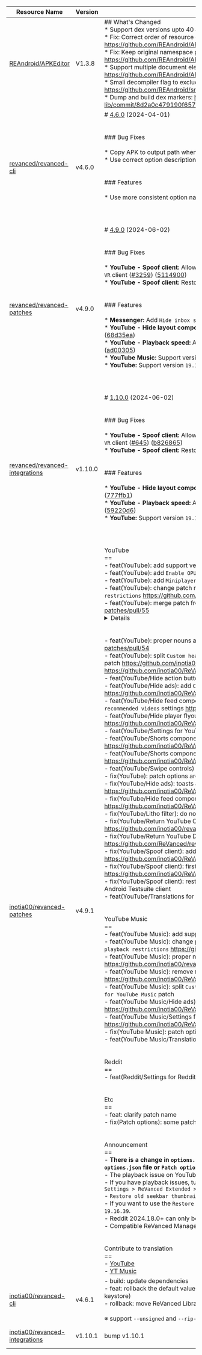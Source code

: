 | Resource Name | Version | Changelog | Published On | Build By|
|---------------|---------|-----------|--------------|---------|
| [REAndroid/APKEditor](https://github.com/REAndroid/APKEditor/releases/tag/V1.3.8) | V1.3.8 | ## What's Changed<br>* Support dex versions upto 40 #100 <br>* Fix: Correct order of resource config flags: https://github.com/REAndroid/ARSCLib/commit/3c31e3e37f19227b7957621a6c82dc7385da6c64<br>* Fix: Keep original namespace prefix for non android schemas: https://github.com/REAndroid/ARSCLib/commit/0a401700ce4568f13f7c2a39ec91ac8656409a91<br>* Support multiple document elements on xml: https://github.com/REAndroid/ARSCLib/commit/db925e86d4cbf51497f35f41a6aae33289a4e9fc<br>* Smali decompiler flag to exclude debug information: #102 by @Kirlif and: https://github.com/REAndroid/smali-lib/commit/39511f916fa845dae344a2f59a66bccdaba8de93<br>* Dump and build dex markers: https://github.com/REAndroid/smali-lib/commit/8d2a0c479190f657cb59f64a74835ab430fb6326 | 2024-05-01T21:44:39Z | [Docker-py-revanced](https://github.com/nikhilbadyal/docker-py-revanced) |
| [revanced/revanced-cli](https://github.com/ReVanced/revanced-cli/releases/tag/v4.6.0) | v4.6.0 | # [4.6.0](https://github.com/ReVanced/revanced-cli/compare/v4.5.0...v4.6.0) (2024-04-01)<br><br><br>### Bug Fixes<br><br>* Copy APK to output path when it is not being signed ([366f400](https://github.com/ReVanced/revanced-cli/commit/366f400c5a46491f3f262c7ff4b0df1ae3721f74))<br>* Use correct option description ([45a2ffa](https://github.com/ReVanced/revanced-cli/commit/45a2ffa2dd95ee8ac3c4d466463c9a5b869b8da1))<br><br><br>### Features<br><br>* Use more consistent option name ([223629c](https://github.com/ReVanced/revanced-cli/commit/223629c663dcd94d237110e09e4e152aa03867f9))<br><br><br><br> | 2024-04-01T14:57:09Z | [Docker-py-revanced](https://github.com/nikhilbadyal/docker-py-revanced) |
| [revanced/revanced-patches](https://github.com/ReVanced/revanced-patches/releases/tag/v4.9.0) | v4.9.0 | # [4.9.0](https://github.com/ReVanced/revanced-patches/compare/v4.8.3...v4.9.0) (2024-06-02)<br><br><br>### Bug Fixes<br><br>* **YouTube - Spoof client:** Allow swipe gestures to enter/exit fullscreen when spoofing with `Android VR` client ([#3259](https://github.com/ReVanced/revanced-patches/issues/3259)) ([5114900](https://github.com/ReVanced/revanced-patches/commit/5114900b1b5572c04ba6759eedab77f0a934b058))<br>* **YouTube - Spoof client:** Restore playback speed menu when spoofing to an iOS client ([95f290f](https://github.com/ReVanced/revanced-patches/commit/95f290f1139cc8679beecac53c623847668f885e))<br><br><br>### Features<br><br>* **Messenger:** Add `Hide inbox subtabs` patch ([#3163](https://github.com/ReVanced/revanced-patches/issues/3163)) ([24e4ebd](https://github.com/ReVanced/revanced-patches/commit/24e4ebd77ad0f349b479926bf3983b72c2683496))<br>* **YouTube - Hide layout components:** Disable like / subscribe button glow animation ([#3265](https://github.com/ReVanced/revanced-patches/issues/3265)) ([68d35ea](https://github.com/ReVanced/revanced-patches/commit/68d35eafc15513c23cd5220260023e7ec5b7978a))<br>* **YouTube - Playback speed:** Add option to show speed dialog button in video player ([#3197](https://github.com/ReVanced/revanced-patches/issues/3197)) ([ad00305](https://github.com/ReVanced/revanced-patches/commit/ad00305ff57d5e8041de7375bea7d3ad6f18c4e2))<br>* **YouTube Music:** Support version `7.03` ([#3272](https://github.com/ReVanced/revanced-patches/issues/3272)) ([d1ceca3](https://github.com/ReVanced/revanced-patches/commit/d1ceca39984f7933b28d81802d04bb3ead327595))<br>* **YouTube:** Support version `19.12`, `19.13`, `19.14`, `19.15` and `19.16` ([#3239](https://github.com/ReVanced/revanced-patches/issues/3239)) ([99b07e0](https://github.com/ReVanced/revanced-patches/commit/99b07e0e18574668f36bb3c962c8d11222114be4))<br><br><br><br> | 2024-06-02T17:44:33Z | [Docker-py-revanced](https://github.com/nikhilbadyal/docker-py-revanced) |
| [revanced/revanced-integrations](https://github.com/ReVanced/revanced-integrations/releases/tag/v1.10.0) | v1.10.0 | # [1.10.0](https://github.com/ReVanced/revanced-integrations/compare/v1.9.2...v1.10.0) (2024-06-02)<br><br><br>### Bug Fixes<br><br>* **YouTube - Spoof client:** Allow swipe gestures to enter/exit fullscreen when spoofing with `Android VR` client ([#645](https://github.com/ReVanced/revanced-integrations/issues/645)) ([b826865](https://github.com/ReVanced/revanced-integrations/commit/b826865ef40a55dc79e6e146e3c35bfe7d792886))<br>* **YouTube - Spoof client:** Restore playback speed menu when spoofing to an iOS client ([2b2a70e](https://github.com/ReVanced/revanced-integrations/commit/2b2a70e6ea02ab3d140d500860d1c70c359fe8ef))<br><br><br>### Features<br><br>* **YouTube - Hide layout components:** Disable like / subscribe button glow animation ([#646](https://github.com/ReVanced/revanced-integrations/issues/646)) ([777ffb1](https://github.com/ReVanced/revanced-integrations/commit/777ffb13605dcedd58f22ccbedf62a12201e85cf))<br>* **YouTube - Playback speed:** Add option to show speed dialog button in video player ([#636](https://github.com/ReVanced/revanced-integrations/issues/636)) ([59220d6](https://github.com/ReVanced/revanced-integrations/commit/59220d6e25380d5fe6cc8c75456c04d980a83f34))<br>* **YouTube:** Support version `19.12`, `19.13`, `19.14`, `19.15` and `19.16` ([#643](https://github.com/ReVanced/revanced-integrations/issues/643)) ([4dce73a](https://github.com/ReVanced/revanced-integrations/commit/4dce73a6fbfeeffb8c2b1759b9c5a5eacb1e3d4b))<br><br><br><br> | 2024-06-02T17:46:24Z | [Docker-py-revanced](https://github.com/nikhilbadyal/docker-py-revanced) |
| [inotia00/revanced-patches](https://github.com/inotia00/revanced-patches/releases/tag/v4.9.1) | v4.9.1 | YouTube<br>==<br>- feat(YouTube): add support versions `19.20.35 ~ 19.21.40`<br>- feat(YouTube): add `Enable OPUS codec` patch<br>- feat(YouTube): add `Miniplayer` patch (Replaces `Enable tablet mini player` patch)<br>- feat(YouTube): change patch name `Enable minimized playback` to `Remove background playback restrictions` https://github.com/ReVanced/revanced-patches/pull/3314<br>- feat(YouTube): merge patch from RVX/anddea https://github.com/inotia00/revanced-patches/pull/55<br><details><br><summary>Details</summary><br><br>• feat(YouTube): Add `Custom Shorts action buttons` patch (Replaces `Shorts outline icon` patch)<br><br>• feat(YouTube): Add `Visual preferences icons` patch<br><br>• feat(Custom branding icon): Add more icons<br><br>• feat(Custom branding icon): Add patch options `ChangeSplashIcon`, `RestoreOldSplashAnimation`<br><br>• feat(Translations): Add patch options to remove languages and provide own translation / strings.xml<br><br>• feat(YouTube/Settings): Add search bar in settings<br><br></details><br><br>- feat(YouTube): proper nouns and clarity of in-app strings https://github.com/inotia00/revanced-patches/pull/54<br>- feat(YouTube): split `Custom header for YouTube` patch from the `Custom branding icon for YouTube` patch https://github.com/inotia00/ReVanced_Extended/issues/2132 https://github.com/inotia00/ReVanced_Extended/issues/2135<br>- feat(YouTube/Hide action buttons): add `Disable Like and Dislike button glow` setting<br>- feat(YouTube/Hide ads): add `Close fullscreen ads` settings https://github.com/inotia00/ReVanced_Extended/issues/2017<br>- feat(YouTube/Hide feed components): separate the `Hide low views video` settings from `Hide recommended videos` settings https://github.com/inotia00/ReVanced_Extended/issues/2108<br>- feat(YouTube/Hide player flyout menu) add `Hide quality menu header` https://github.com/inotia00/ReVanced_Extended/issues/2126<br>- feat(YouTube/Settings for YouTube): unify toast key format<br>- feat(YouTube/Shorts components): add `Hide Super Thanks button` settings https://github.com/inotia00/ReVanced_Extended/issues/2109<br>- feat(YouTube/Shorts components): remove `Hide disabled comments button` setting https://github.com/inotia00/ReVanced_Extended/issues/2127<br>- feat(YouTube/Swipe controls) add `Enable swipe to change video` setting (YouTube 19.19.39+)<br>- fix(YouTube): patch options are not required in the RVX Manager<br>- fix(YouTube/Hide ads): toasts are shown multiple times https://github.com/inotia00/ReVanced_Extended/issues/2133<br>- fix(YouTube/Hide feed components): `Hide Visit store button` setting does not work https://github.com/inotia00/ReVanced_Extended/issues/2121<br>- fix(YouTube/Litho filter): do not obfuscate ConversionContext<br>- fix(YouTube/Return YouTube Channel Name): correctly handle exception https://github.com/inotia00/revanced-integrations/pull/44<br>- fix(YouTube/Return YouTube Dislike): no longer hides glow animation https://github.com/ReVanced/revanced-patches/issues/2508<br>- fix(YouTube/Spoof client): add missing side effects https://github.com/inotia00/ReVanced_Extended/issues/2122<br>- fix(YouTube/Spoof client): first video is always spoofed as a client of Shorts, Clips https://github.com/inotia00/ReVanced_Extended/issues/2116<br>- fix(YouTube/Spoof client): restore playback speed menu when spoofing to an iOS, Android TV, Android Testsuite client<br>- feat(YouTube/Translations for YouTube): update translation<br><br><br>YouTube Music<br>==<br>- feat(YouTube Music): add support versions `7.04.51 ~ 7.05.52`<br>- feat(YouTube Music): change patch name `Enable minimized playback` to `Remove background playback restrictions` https://github.com/ReVanced/revanced-patches/pull/3315<br>- feat(YouTube Music): proper nouns and clarity of in-app strings https://github.com/inotia00/revanced-patches/pull/54<br>- feat(YouTube Music): remove `Replace Cast button` patch https://github.com/inotia00/ReVanced_Extended/issues/2101<br>- feat(YouTube Music): split `Custom header for YouTube Music` patch from the `Custom branding icon for YouTube Music` patch<br>- feat(YouTube Music/Hide ads): add `Close fullscreen ads` settings https://github.com/inotia00/ReVanced_Extended/issues/2017<br>- feat(YouTube Music/Settings for YouTube Music): add patch option `RVX settings menu name` https://github.com/inotia00/ReVanced_Extended/issues/2128<br>- fix(YouTube Music): patch options are not required in the RVX Manager<br>- feat(YouTube Music/Translations for YouTube Music): update translation<br><br><br>Reddit<br>==<br>- feat(Reddit/Settings for Reddit): add patch option `RVX settings menu name`<br><br><br>Etc<br>==<br>- feat: clarify patch name<br>- fix(Patch options): some patch options in RVX Manager are marked with custom value<br><br><br>Announcement<br>==<br>- **There is a change in `options.json`. If you see warnings related to patch options, remove the `options.json` file or `Patch options`.**<br>- The playback issue on YouTube has been fixed with the `Spoof client` patch.<br>- If you have playback issues, turn on the settings in the following path:<br>`Settings > ReVanced Extended > Miscellaneous > Spoof client > Spoof client`<br>- `Restore old seekbar thumbnails` setting has been deprecated in `YouTube 19.17.41+`.<br>- If you want to use the `Restore old seekbar thumbnails` setting, just patch `YouTube 18.29.38 ~ 19.16.39`.<br>- Reddit 2024.18.0+ can only be patched via [CLI](https://github.com/inotia00/revanced-documentation/blob/main/docs/latest-reddit-patch-info.md).<br>- Compatible ReVanced Manager: [RVX Manager 1.20.3 (fork)](https://github.com/inotia00/revanced-manager/releases/tag/v1.20.3), [RVX Manager 1.18.1 (fork)](https://github.com/inotia00/revanced-manager/releases/tag/v1.18.1)<br><br><br>Contribute to translation<br>==<br>- [YouTube](https://crowdin.com/project/revancedextended)<br>- [YT Music](https://crowdin.com/project/revancedmusicextended) | 2024-06-12T15:38:23Z | [Docker-py-revanced](https://github.com/nikhilbadyal/docker-py-revanced) |
| [inotia00/revanced-cli](https://github.com/inotia00/revanced-cli/releases/tag/v4.6.1) | v4.6.1 | - build: update dependencies<br>- feat: rollback the default values of keystore alias and password to CLI v3.0 (compatible with old keystore)<br>- rollback: move ReVanced Library subproject to another repository<br><br>※ support `--unsigned` and `--rip-lib` commands #[j-hc/revanced-cli](https://github.com/j-hc/revanced-cli) | 2024-05-08T17:59:05Z | [Docker-py-revanced](https://github.com/nikhilbadyal/docker-py-revanced) |
| [inotia00/revanced-integrations](https://github.com/inotia00/revanced-integrations/releases/tag/v1.10.1) | v1.10.1 | bump v1.10.1 | 2024-06-12T15:38:20Z | [Docker-py-revanced](https://github.com/nikhilbadyal/docker-py-revanced) |